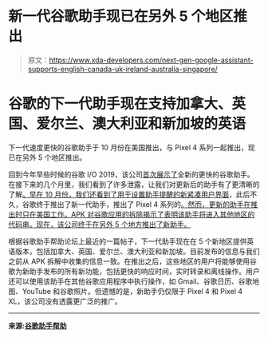 # 新一代谷歌助手现已在另外 5 个地区推出

> 原文：<https://www.xda-developers.com/next-gen-google-assistant-supports-english-canada-uk-ireland-australia-singapore/>

# 谷歌的下一代助手现在支持加拿大、英国、爱尔兰、澳大利亚和新加坡的英语

下一代速度更快的谷歌助手于 10 月份在美国推出，与 Pixel 4 系列一起推出，现已在另外 5 个地区推出。

回到今年早些时候的谷歌 I/O 2019，该公司[首次展示了](https://www.xda-developers.com/google-pixel-4-faster-google-assistant/)全新的更快的谷歌助手。在接下来的几个月里，我们看到了许多泄露，让我们对更新后的助手有了更清晰的了解[。早在 10 月份，我们还看到了用于设置助手提醒的](https://www.xda-developers.com/google-pixel-4-new-google-assistant-motion-sense-gestures-leaked-videos/)[新紧凑用户界面](https://www.xda-developers.com/google-assistant-tests-compact-ui-setting-reminders/)，此后不久，谷歌终于推出了新一代助手，推出了 Pixel 4 系列的[。然而，更新的助手在推出时只在美国工作。APK 对谷歌应用的拆除揭示了表明该助手将进入其他地区的代码串。现在，该公司终于在另外 5 个地方推出了新助手。](https://www.xda-developers.com/google-pixel-4-specs-features-pricing-availability/)

根据谷歌助手帮助论坛上最近的一篇帖子，下一代助手现在在 5 个新地区提供英语版本，包括加拿大、英国、爱尔兰、澳大利亚和新加坡。目前发布的信息与我们之前从 APK 拆解中收集的信息一致。在推出之后，这些地区的用户将能够使用谷歌为新助手发布的所有新功能，包括更快的响应时间，实时转录和离线操作。用户还可以使用该助手在其他谷歌应用程序中执行操作，如 Gmail、谷歌日历、谷歌地图、YouTube 和谷歌照片。但遗憾的是，新助手仍仅限于 Pixel 4 和 Pixel 4 XL，该公司没有透露更广泛的推广。

* * *

**来源:[谷歌助手帮助](https://support.google.com/assistant/thread/22674316?hl=en)**